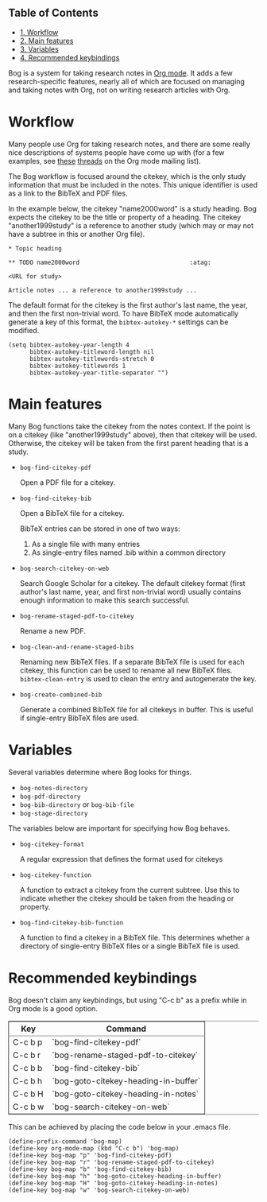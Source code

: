<div id="table-of-contents">
<h2>Table of Contents</h2>
<div id="text-table-of-contents">
<ul>
<li><a href="#sec-1">1. Workflow</a></li>
<li><a href="#sec-2">2. Main features</a></li>
<li><a href="#sec-3">3. Variables</a></li>
<li><a href="#sec-4">4. Recommended keybindings</a></li>
</ul>
</div>
</div>

Bog is a system for taking research notes in [Org mode](http://orgmode.org/). It adds a few
research-specific features, nearly all of which are focused on managing
and taking notes with Org, not on writing research articles with Org.

# Workflow

Many people use Org for taking research notes, and there are some really
nice descriptions of systems people have come up with (for a few
examples, see [these](http://thread.gmane.org/gmane.emacs.orgmode/78983) [threads](http://thread.gmane.org/gmane.emacs.orgmode/14756) on the Org mode mailing list).

The Bog workflow is focused around the citekey, which is the only study
information that must be included in the notes. This unique identifier
is used as a link to the BibTeX and PDF files.

In the example below, the citekey "name2000word" is a study heading. Bog
expects the citekey to be the title or property of a heading. The
citekey "another1999study" is a reference to another study (which may or
may not have a subtree in this or another Org file).

    
    * Topic heading
    
    ** TODO name2000word                               :atag:
    
    <URL for study>
    
    Article notes ... a reference to another1999study ...

The default format for the citekey is the first author's last name, the
year, and then the first non-trivial word. To have BibTeX mode
automatically generate a key of this format, the `bibtex-autokey-*`
settings can be modified.

    (setq bibtex-autokey-year-length 4
          bibtex-autokey-titleword-length nil
          bibtex-autokey-titlewords-stretch 0
          bibtex-autokey-titlewords 1
          bibtex-autokey-year-title-separator "")

# Main features

Many Bog functions take the citekey from the notes context. If the point
is on a citekey (like "another1999study" above), then that citekey will
be used. Otherwise, the citekey will be taken from the first parent
heading that is a study.
-   `bog-find-citekey-pdf`
    
    Open a PDF file for a citekey.

-   `bog-find-citekey-bib`
    
    Open a BibTeX file for a citekey.
    
    BibTeX entries can be stored in one of two ways:
    
    1.  As a single file with many entries
    2.  As single-entry files named <citekey>.bib within a common directory

-   `bog-search-citekey-on-web`
    
    Search Google Scholar for a citekey. The default citekey format (first
    author's last name, year, and first non-trivial word) usually contains
    enough information to make this search successful.

-   `bog-rename-staged-pdf-to-citekey`
    
    Rename a new PDF.

-   `bog-clean-and-rename-staged-bibs`
    
    Renaming new BibTeX files. If a separate BibTeX file is used for each
    citekey, this function can be used to rename all new BibTeX files.
    `bibtex-clean-entry` is used to clean the entry and autogenerate the
    key.

-   `bog-create-combined-bib`
    
    Generate a combined BibTeX file for all citekeys in buffer. This is
    useful if single-entry BibTeX files are used.

# Variables

Several variables determine where Bog looks for things.
-   `bog-notes-directory`
-   `bog-pdf-directory`
-   `bog-bib-directory` or `bog-bib-file`
-   `bog-stage-directory`

The variables below are important for specifying how Bog behaves.

-   `bog-citekey-format`
    
    A regular expression that defines the format used for citekeys

-   `bog-citekey-function`
    
    A function to extract a citekey from the current subtree. Use this to
    indicate whether the citekey should be taken from the heading or
    property.

-   `bog-find-citekey-bib-function`
    
    A function to find a citekey in a BibTeX file. This determines whether
    a directory of single-entry BibTeX files or a single BibTeX file is
    used.

# Recommended keybindings

Bog doesn't claim any keybindings, but using "C-c b" as a prefix while
in Org mode is a good option.

<table border="2" cellspacing="0" cellpadding="6" rules="groups" frame="hsides">


<colgroup>
<col  class="left" />

<col  class="left" />
</colgroup>
<thead>
<tr>
<th scope="col" class="left">Key</th>
<th scope="col" class="left">Command</th>
</tr>
</thead>

<tbody>
<tr>
<td class="left">C-c b p</td>
<td class="left">`bog-find-citekey-pdf`</td>
</tr>


<tr>
<td class="left">C-c b r</td>
<td class="left">`bog-rename-staged-pdf-to-citekey`</td>
</tr>


<tr>
<td class="left">C-c b b</td>
<td class="left">`bog-find-citekey-bib`</td>
</tr>


<tr>
<td class="left">C-c b h</td>
<td class="left">`bog-goto-citekey-heading-in-buffer`</td>
</tr>


<tr>
<td class="left">C-c b H</td>
<td class="left">`bog-goto-citekey-heading-in-notes`</td>
</tr>


<tr>
<td class="left">C-c b w</td>
<td class="left">`bog-search-citekey-on-web`</td>
</tr>
</tbody>
</table>

This can be achieved by placing the code below in your .emacs file.

    (define-prefix-command 'bog-map)
    (define-key org-mode-map (kbd "C-c b") 'bog-map)
    (define-key bog-map "p" 'bog-find-citekey-pdf)
    (define-key bog-map "r" 'bog-rename-staged-pdf-to-citekey)
    (define-key bog-map "b" 'bog-find-citekey-bib)
    (define-key bog-map "h" 'bog-goto-citekey-heading-in-buffer)
    (define-key bog-map "H" 'bog-goto-citekey-heading-in-notes)
    (define-key bog-map "w" 'bog-search-citekey-on-web)